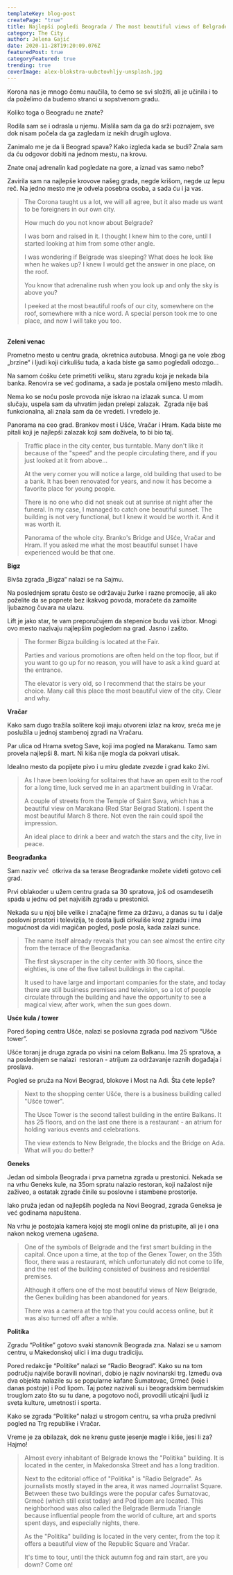 ```yaml
---
templateKey: blog-post
createPage: "true"
title: Najlepši pogledi Beograda / The most beautiful views of Belgrade
category: The City
author: Jelena Gajić
date: 2020-11-28T19:20:09.076Z
featuredPost: true
categoryFeatured: true
trending: true
coverImage: alex-blokstra-uubctovhljy-unsplash.jpg
---
```

Korona nas je mnogo čemu naučila, to ćemo se svi složiti, ali je učinila i to da poželimo da budemo stranci u sopstvenom gradu.

Koliko toga o Beogradu ne znate? 

Rodila sam se i odrasla u njemu. Mislila sam da ga do srži poznajem, sve dok nisam počela da ga zagledam iz nekih drugih uglova.

Zanimalo me je da li Beograd spava? Kako izgleda kada se budi? Znala sam da ću odgovor dobiti na jednom mestu, na krovu.

Znate onaj adrenalin kad pogledate na gore, a iznad vas samo nebo?

Zavirila sam na najlepše krovove našeg grada, negde krišom, negde uz lepu reč. Na jedno mesto me je odvela posebna osoba, a sada ću i ja vas.

> The Corona taught us a lot, we will all agree, but it also made us want to be foreigners in our own city.
>
> How much do you not know about Belgrade?
>
> I was born and raised in it. I thought I knew him to the core, until I started looking at him from some other angle.
>
> I was wondering if Belgrade was sleeping? What does he look like when he wakes up? I knew I would get the answer in one place, on the roof.
>
> You know that adrenaline rush when you look up and only the sky is above you?
>
> I peeked at the most beautiful roofs of our city, somewhere on the roof, somewhere with a nice word. A special person took me to one place, and now I will take you too.

\
**Zeleni venac**

Prometno mesto u centru grada, okretnica autobusa. Mnogi ga ne vole zbog „brzine“ i ljudi koji cirkulišu tuda, a kada biste ga samo pogledali odozgo…

Na samom ćošku ćete primetiti veliku, staru zgradu koja je nekada bila banka. Renovira se već godinama, a sada je postala omiljeno mesto mladih.

Nema ko se noću posle provoda nije iskrao na izlazak sunca. U mom slučaju, uspela sam da uhvatim jedan prelepi zalazak.  Zgrada nije baš funkcionalna, ali znala sam da će vredeti. I vredelo je.

Panorama na ceo grad. Brankov most i Ušće, Vračar i Hram. Kada biste me pitali koji je najlepši zalazak koji sam doživela, to bi bio taj.

> Traffic place in the city center, bus turntable. Many don't like it because of the "speed" and the people circulating there, and if you just looked at it from above…
>
> At the very corner you will notice a large, old building that used to be a bank. It has been renovated for years, and now it has become a favorite place for young people.
>
> There is no one who did not sneak out at sunrise at night after the funeral. In my case, I managed to catch one beautiful sunset. The building is not very functional, but I knew it would be worth it. And it was worth it.
>
> Panorama of the whole city. Branko's Bridge and Ušće, Vračar and Hram. If you asked me what the most beautiful sunset I have experienced would be that one.

**Bigz**

Bivša zgrada „Bigza“ nalazi se na Sajmu.

Na poslednjem spratu često se održavaju žurke i razne promocije, ali ako poželite da se popnete bez ikakvog povoda, moraćete da zamolite ljubaznog čuvara na ulazu.

Lift je jako star, te vam preporučujem da stepenice budu vaš izbor. Mnogi ovo mesto nazivaju najlepšim pogledom na grad. Jasno i zašto.

> The former Bigza building is located at the Fair.
>
> Parties and various promotions are often held on the top floor, but if you want to go up for no reason, you will have to ask a kind guard at the entrance.
>
> The elevator is very old, so I recommend that the stairs be your choice. Many call this place the most beautiful view of the city. Clear and why.

**Vračar**

Kako sam dugo tražila solitere koji imaju otvoreni izlaz na krov, sreća me je poslužila u jednoj stambenoj zgradi na Vračaru.

Par ulica od Hrama svetog Save, koji ima pogled na Marakanu. Tamo sam provela najlepši 8. mart. Ni kiša nije mogla da pokvari utisak. 

Idealno mesto da popijete pivo i u miru gledate zvezde i grad kako živi.

> As I have been looking for solitaires that have an open exit to the roof for a long time, luck served me in an apartment building in Vračar.
>
> A couple of streets from the Temple of Saint Sava, which has a beautiful view on Marakana (Red Star Belgrad Station). I spent the most beautiful March 8 there. Not even the rain could spoil the impression.
>
> An ideal place to drink a beer and watch the stars and the city, live in peace.

**Beograđanka**

Sam naziv već  otkriva da sa terase Beograđanke možete videti gotovo celi grad.

Prvi oblakoder u užem centru grada sa 30 spratova, još od osamdesetih spada u jednu od pet najviših zgrada u prestonici.

Nekada su u njoj bile velike i značajne firme za državu, a danas su tu i dalje poslovni prostori i televizija, te dosta ljudi cirkuliše kroz zgradu i ima mogućnost da vidi magičan pogled, posle posla, kada zalazi sunce.

> The name itself already reveals that you can see almost the entire city from the terrace of the Beograđanka.
>
> The first skyscraper in the city center with 30 floors, since the eighties, is one of the five tallest buildings in the capital.
>
> It used to have large and important companies for the state, and today there are still business premises and television, so a lot of people circulate through the building and have the opportunity to see a magical view, after work, when the sun goes down.

**Usće kula / tower**

Pored šoping centra Ušće, nalazi se poslovna zgrada pod nazivom “Ušće tower”.

Ušće toranj je druga zgrada po visini na celom Balkanu. Ima 25 spratova, a na poslednjem se nalazi  restoran - atrijum za održavanje raznih događaja i proslava.

Pogled se pruža na Novi Beograd, blokove i Most na Adi. Šta ćete lepše?

> Next to the shopping center Ušće, there is a business building called "Ušće tower".
>
> The Usce Tower is the second tallest building in the entire Balkans. It has 25 floors, and on the last one there is a restaurant - an atrium for holding various events and celebrations.
>
> The view extends to New Belgrade, the blocks and the Bridge on Ada. What will you do better?

**Geneks**

Jedan od simbola Beograda i prva pametna zgrada u prestonici. Nekada se na vrhu Geneks kule, na 35om spratu nalazio restoran, koji nažalost nije zaživeo, a ostatak zgrade činile su poslovne i stambene prostorije.

Iako pruža jedan od najlepših pogleda na Novi Beograd, zgrada Geneksa je već godinama napuštena.

Na vrhu je postojala kamera kojoj ste mogli online da pristupite, ali je i ona nakon nekog vremena ugašena.

> One of the symbols of Belgrade and the first smart building in the capital. Once upon a time, at the top of the Genex Tower, on the 35th floor, there was a restaurant, which unfortunately did not come to life, and the rest of the building consisted of business and residential premises.
>
> Although it offers one of the most beautiful views of New Belgrade, the Genex building has been abandoned for years.
>
> There was a camera at the top that you could access online, but it was also turned off after a while.

**Politika**

Zgradu “Politike” gotovo svaki stanovnik Beograda zna. Nalazi se u samom centru, u Makedonskoj ulici i ima dugu tradiciju.

Pored redakcije “Politike” nalazi se “Radio Beograd”. Kako su na tom području najviše boravili novinari, dobio je naziv novinarski trg. Između ova dva objekta nalazile su se popularne kafane Šumatovac, Grmeč (koje i danas postoje) i Pod lipom. Taj potez nazivali su i beogradskim bermudskim trouglom zato što su tu dane, a pogotovo noći, provodili uticajni ljudi iz sveta kulture, umetnosti i sporta.

Kako se zgrada “Politike” nalazi u strogom centru, sa vrha pruža predivni pogled na Trg republike i Vračar.

Vreme je za obilazak, dok ne krenu guste jesenje magle i kiše, jesi li za? Hajmo!

> Almost every inhabitant of Belgrade knows the "Politika" building. It is located in the center, in Makedonska Street and has a long tradition.
>
> Next to the editorial office of "Politika" is "Radio Belgrade". As journalists mostly stayed in the area, it was named Journalist Square. Between these two buildings were the popular cafes Šumatovac, Grmeč (which still exist today) and Pod lipom are located. This neighborhood was also called the Belgrade Bermuda Triangle because influential people from the world of culture, art and sports spent days, and especially nights, there.
>
> As the "Politika" building is located in the very center, from the top it offers a beautiful view of the Republic Square and Vračar.
>
> It's time to tour, until the thick autumn fog and rain start, are you down? Come on!